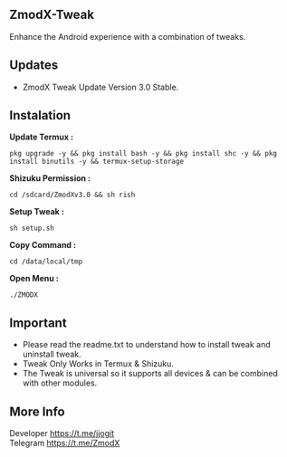 <a name="readme-top"></a>
## ZmodX-Tweak<br />
Enhance the Android experience with a combination of tweaks.<br />

## Updates<br />
- ZmodX Tweak Update Version 3.0  Stable.<br />

## Instalation<br />

**Update Termux  :**
```
pkg upgrade -y && pkg install bash -y && pkg install shc -y && pkg install binutils -y && termux-setup-storage
```
**Shizuku Permission :**
```
cd /sdcard/ZmodXv3.0 && sh rish
```
**Setup Tweak :**
```
sh setup.sh
```
**Copy Command :**
```
cd /data/local/tmp
```
**Open Menu :**
```
./ZMODX
```

## Important <br />

- Please read the readme.txt to understand how to install tweak and uninstall tweak.<br />
- Tweak Only Works in Termux & Shizuku.<br />
- The Tweak is universal so it supports all devices & can be combined with other modules.<br />

	
## More Info
Developer https://t.me/jjogit <br />
Telegram https://t.me/ZmodX<br />
